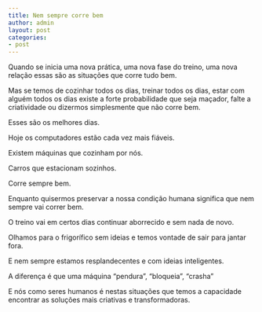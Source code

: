 ```yaml
---
title: Nem sempre corre bem
author: admin
layout: post
categories:
- post
---
```

Quando se inicia uma nova prática, uma nova fase do treino, uma nova relação essas são as situações que corre tudo bem.

Mas se temos de cozinhar todos os dias, treinar todos os dias, estar com alguém todos os dias existe a forte probabilidade que seja maçador, falte a criatividade ou dizermos simplesmente que não corre bem.

Esses são os melhores dias.

Hoje os computadores estão cada vez mais fiáveis.

Existem máquinas que cozinham por nós.

Carros que estacionam sozinhos.

Corre sempre bem.

Enquanto quisermos preservar a nossa condição humana significa que nem sempre vai correr bem.

O treino vai em certos dias continuar aborrecido e sem nada de novo.

Olhamos para o frigorífico sem ideias e temos vontade de sair para jantar fora.

E nem sempre estamos resplandecentes e com ideias inteligentes.

A diferença é que uma máquina &#8220;pendura&#8221;, &#8220;bloqueia&#8221;, &#8220;crasha&#8221;

E nós como seres humanos é nestas situações que temos a capacidade encontrar as soluções mais criativas e transformadoras.
